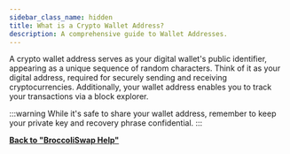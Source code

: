 ```yaml
---
sidebar_class_name: hidden
title: What is a Crypto Wallet Address?
description: A comprehensive guide to Wallet Addresses.
---
```


A crypto wallet address serves as your digital wallet's public identifier, appearing as a unique sequence of random characters. Think of it as your digital address, required for securely sending and receiving cryptocurrencies. Additionally, your wallet address enables you to track your transactions via a block explorer. 

:::warning
While it's safe to share your wallet address, remember to keep your private key and recovery phrase confidential.
:::


**[Back to "BroccoliSwap Help"](/docs/090-Help-Centre/020-Broccoliswap/001-Index.md)**
